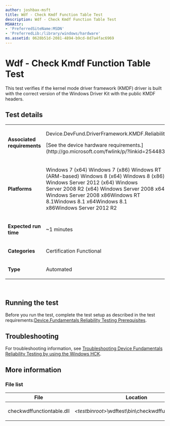 ```yaml
---
author: joshbax-msft
title: Wdf - Check Kmdf Function Table Test
description: Wdf - Check Kmdf Function Table Test
MSHAttr:
- 'PreferredSiteName:MSDN'
- 'PreferredLib:/library/windows/hardware'
ms.assetid: 0628b51d-2081-4894-b9cd-8d7a4fac6969
---
```


# Wdf - Check Kmdf Function Table Test


This test verifies if the kernel mode driver framework (KMDF) driver is built with the correct version of the Windows Driver Kit with the public KMDF headers.

## Test details


<table>
<colgroup>
<col width="50%" />
<col width="50%" />
</colgroup>
<tbody>
<tr class="odd">
<td><p><strong>Associated requirements</strong></p></td>
<td><p>Device.DevFund.DriverFramework.KMDF.Reliability</p>
<p>[See the device hardware requirements.](http://go.microsoft.com/fwlink/p/?linkid=254483)</p></td>
</tr>
<tr class="even">
<td><p><strong>Platforms</strong></p></td>
<td><p>Windows 7 (x64) Windows 7 (x86) Windows RT (ARM-based) Windows 8 (x64) Windows 8 (x86) Windows Server 2012 (x64) Windows Server 2008 R2 (x64) Windows Server 2008 x64 Windows Server 2008 x86Windows RT 8.1Windows 8.1 x64Windows 8.1 x86Windows Server 2012 R2</p></td>
</tr>
<tr class="odd">
<td><p><strong>Expected run time</strong></p></td>
<td><p>~1 minutes</p></td>
</tr>
<tr class="even">
<td><p><strong>Categories</strong></p></td>
<td><p>Certification Functional</p></td>
</tr>
<tr class="odd">
<td><p><strong>Type</strong></p></td>
<td><p>Automated</p></td>
</tr>
</tbody>
</table>

 

## Running the test


Before you run the test, complete the test setup as described in the test requirements:[Device.Fundamentals Reliability Testing Prerequisites](devicefundamentals-reliability-testing-prerequisites.md).

## Troubleshooting


For troubleshooting information, see [Troubleshooting Device Fundamentals Reliability Testing by using the Windows HCK](troubleshooting-device-fundamentals-reliability-testing-by-using-the-windows-hck.md).

## More information


### File list

<table>
<colgroup>
<col width="50%" />
<col width="50%" />
</colgroup>
<thead>
<tr class="header">
<th>File</th>
<th>Location</th>
</tr>
</thead>
<tbody>
<tr class="odd">
<td><p>checkwdffunctiontable.dll</p></td>
<td><p><em>&lt;testbinroot&gt;</em>\wdftest\bin\checkwdffunctiontable.dll</p></td>
</tr>
</tbody>
</table>

 

 

 






